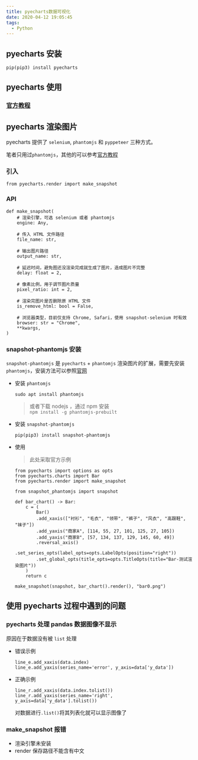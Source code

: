 ```yaml
---
title: pyecharts数据可视化
date: 2020-04-12 19:05:45
tags:
  - Python
---
```


## pyecharts 安装

`pip(pip3) install pyecharts`

## pyecharts 使用

### [官方教程](https://pyecharts.org/#/zh-cn/quickstart)

## pyecharts 渲染图片

pyecharts 提供了 `selenium`, `phantomjs` 和 `pyppeteer` 三种方式。

笔者只用过`phantomjs`，其他的可以参考[官方教程](https://pyecharts.org/#/zh-cn/render_images)

### 引入

```
from pyecharts.render import make_snapshot
```

### API

```
def make_snapshot(
    # 渲染引擎，可选 selenium 或者 phantomjs
    engine: Any,

    # 传入 HTML 文件路径
    file_name: str,

    # 输出图片路径
    output_name: str,

    # 延迟时间，避免图还没渲染完成就生成了图片，造成图片不完整
    delay: float = 2,

    # 像素比例，用于调节图片质量
    pixel_ratio: int = 2,

    # 渲染完图片是否删除原 HTML 文件
    is_remove_html: bool = False,

    # 浏览器类型，目前仅支持 Chrome, Safari，使用 snapshot-selenium 时有效
    browser: str = "Chrome",
    **kwargs,
)
```

### snapshot-phantomjs 安装

`snapshot-phantomjs` 是 `pyecharts` + `phantomjs` 渲染图片的扩展，需要先安装 `phantomjs`，安装方法可以参照[官网](hantomjs.org/download.html)

- 安装 `phantomjs`

  `sudo apt install phantomjs`

  > 或者下载 nodejs ，通过 npm 安装  
  > `npm install -g phantomjs-prebuilt`

- 安装 `snapshot-phantomjs`

  `pip(pip3) install snapshot-phantomjs`

* 使用

  > 此处采取官方示例

  ```
  from pyecharts import options as opts
  from pyecharts.charts import Bar
  from pyecharts.render import make_snapshot

  from snapshot_phantomjs import snapshot

  def bar_chart() -> Bar:
      c = (
          Bar()
          .add_xaxis(["衬衫", "毛衣", "领带", "裤子", "风衣", "高跟鞋", "袜子"])
          .add_yaxis("商家A", [114, 55, 27, 101, 125, 27, 105])
          .add_yaxis("商家B", [57, 134, 137, 129, 145, 60, 49])
          .reversal_axis()
          .set_series_opts(label_opts=opts.LabelOpts(position="right"))
          .set_global_opts(title_opts=opts.TitleOpts(title="Bar-测试渲染图片"))
      )
      return c

  make_snapshot(snapshot, bar_chart().render(), "bar0.png")
  ```

## 使用 pyecharts 过程中遇到的问题

### pyecharts 处理 pandas 数据图像不显示

原因在于数据没有被 `list` 处理

- 错误示例

  ```
  line_e.add_xaxis(data.index)
  line_e.add_yaxis(series_name='error', y_axis=data['y_data'])
  ```

- 正确示例

  ```
  line_r.add_xaxis(data.index.tolist())
  line_r.add_yaxis(series_name='right', y_axis=data['y_data'].tolist())
  ```

  对数据进行`.list()`将其列表化就可以显示图像了

### make_snapshot 报错

- 渲染引擎未安装
- render 保存路径不能含有中文
